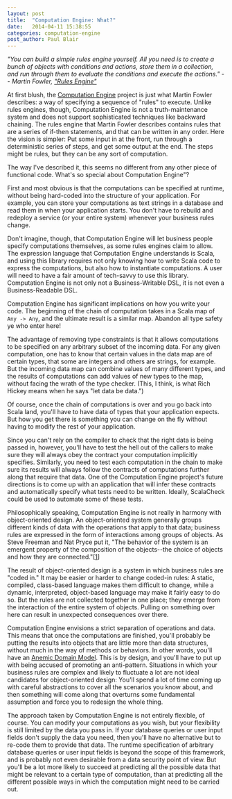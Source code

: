 ```yaml
---
layout: post
title:  "Computation Engine: What?"
date:   2014-04-11 15:38:55
categories: computation-engine 
post_author: Paul Blair
---
```


*"You can build a simple rules engine yourself. All you need is to create a bunch of objects with conditions and actions, store them in a collection, and run through them to evaluate the conditions and execute the actions." -- Martin Fowler, ["Rules Engine"][rules-engine]*

At first blush, the [Computation Engine][computation-engine] project is just what Martin Fowler describes: a way of specifying a sequence of "rules" to execute. Unlike rules engines, though, Computation Engine is not a truth-maintenance system and does not support sophisticated techniques like backward chaining. The rules engine that Martin Fowler describes contains rules that are a series of if-then statements, and that can be written in any order. Here the vision is simpler: Put some input in at the front, run through a deterministic series of steps, and get some output at the end. The steps might be rules, but they can be any sort of computation.

The way I've described it, this seems no different from any other piece of functional code. What's so special about Computation Engine"?

First and most obvious is that the computations can be specified at runtime, without being
hard-coded into the structure of your application. For example, you can store your
computations as text strings in a database and read them in when your application starts.
You don't have to rebuild and redeploy a service (or your entire system) whenever your business rules change.

Don't imagine, though, that Computation Engine will let business people specify computations themselves, as some rules engines claim to allow. The expression language that Computation Engine understands is Scala, and using this library requires not only knowing how to write Scala code to express the computations, but also how to instantiate computations. A user will need to have a fair amount of tech-savvy to use this library. Computation Engine is not only not a Business-Writable DSL, it is not even a Business-Readable DSL.

Computation Engine has significant implications on how you write your code. The beginning of the chain of computation takes in a Scala map of `Any -> Any`, and the ultimate result is a similar map. Abandon all type safety ye who enter here!

The advantage of removing type constraints is that it allows computations to be specified on any arbitrary subset of the incoming data. For any given computation, one has to know that certain values in the data map are of certain types, that some are integers and others are strings, for example. But the incoming data map can combine values of many different types, and the results of computations can add values of new types to the map, without facing the wrath of the type checker. (This, I think, is what Rich Hickey means when he says "let data be data.")

Of course, once the chain of computations is over and you go back into Scala land, you'll have to have data of types that your application expects. But how you get there is something you can change on the fly without having to modify the rest of your application.

Since you can't rely on the compiler to check that the right data is being passed in, however, you'll have to test the hell out of the callers to make sure they will always obey the contract your computation implicitly specifies. Similarly, you need to test each computation in the chain to make sure its results will always follow the contracts of computations further along that require that data. One of the Computation Engine project's future directions is to come up with an application that will infer these contracts and automatically specify what tests need to be written. Ideally, ScalaCheck could be used to automate some of these tests.

Philosophically speaking, Computation Engine is not really in harmony with object-oriented design. An object-oriented system generally groups different kinds of data with the operations that apply to that data; business rules are expressed in the form of interactions among groups of objects. As Steve Freeman and Nat Pryce put it, "The behavior of the system is an emergent property of the composition of the objects--the choice of objects and how they are connected."[[1][emergent-property]]

The result of object-oriented design is a system in which business rules are "coded in." It may be easier or harder to change coded-in rules: A static, compiled, class-based language makes them difficult to change, while a dynamic, interpreted, object-based language may make it fairly easy to do so. But the rules are not collected together in one place; they emerge from the interaction of the entire system of objects. Pulling on something over here can result in unexpected consequences over there.

Computation Engine envisions a strict separation of operations and data. This means that once the computations are finished, you'll probably be putting the results into objects that are little more than data structures, without much in the way of methods or behaviors. In other words, you'll have an [Anemic Domain Model][anemic-model]. This is by design, and you'll have to put up with being accused of promoting an anti-pattern. Situations in which your business rules are complex and likely to fluctuate a lot are not ideal candidates for object-oriented design: You'll spend a lot of time coming up with careful abstractions to cover all the scenarios you know about, and then something will come along that overturns some fundamental assumption and force you to redesign the whole thing.

The approach taken by Computation Engine is not entirely flexible, of course. You can modify your computations as you wish, but your flexibility is still limited by the data you pass in. If your database queries or user input fields don't supply the data you need, then you'll have no alternative but to re-code them to provide that data. The runtime specification of arbitrary database queries or user input fields is beyond the scope of this framework, and is probably not even desirable from a data security point of view. But you'll be a lot more likely to succeed at predicting all the possible data that might be relevant to a certain type of computation, than at predicting all the different possible ways in which the computation might need to be carried out.

[rules-engine]:    http://martinfowler.com/bliki/RulesEngine.html
[computation-engine]:    http://github.com/cyrusinnovation/computation-engine
[emergent-property]: http://books.google.com/books?id=QJA3dM8Uix0C&lpg=PT45&ots=zrUiA-fCJo&pg=PT45#v=onepage&q&f=false
[anemic-model]: http://www.martinfowler.com/bliki/AnemicDomainModel.html
